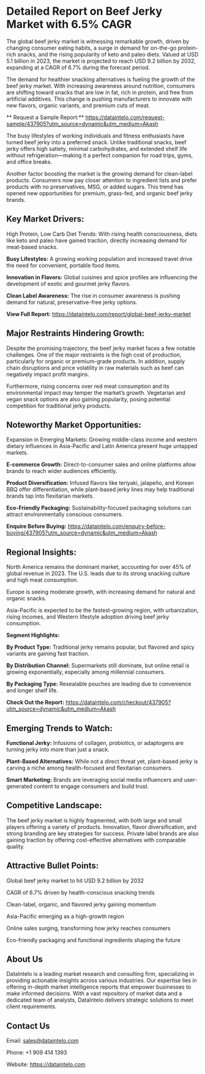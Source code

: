 # Detailed Report on Beef Jerky Market with 6.5% CAGR

The global beef jerky market is witnessing remarkable growth, driven by changing consumer eating habits, a surge in demand for on-the-go protein-rich snacks, and the rising popularity of keto and paleo diets. Valued at USD 5.1 billion in 2023, the market is projected to reach USD 9.2 billion by 2032, expanding at a CAGR of 6.7% during the forecast period.

The demand for healthier snacking alternatives is fueling the growth of the beef jerky market. With increasing awareness around nutrition, consumers are shifting toward snacks that are low in fat, rich in protein, and free from artificial additives. This change is pushing manufacturers to innovate with new flavors, organic variants, and premium cuts of meat.

** Request a Sample Report:**  https://dataintelo.com/request-sample/437905?utm_source=dynamic&utm_medium=Akash

The busy lifestyles of working individuals and fitness enthusiasts have turned beef jerky into a preferred snack. Unlike traditional snacks, beef jerky offers high satiety, minimal carbohydrates, and extended shelf life without refrigeration—making it a perfect companion for road trips, gyms, and office breaks.

Another factor boosting the market is the growing demand for clean-label products. Consumers now pay closer attention to ingredient lists and prefer products with no preservatives, MSG, or added sugars. This trend has opened new opportunities for premium, grass-fed, and organic beef jerky brands.

## Key Market Drivers:

High Protein, Low Carb Diet Trends: With rising health consciousness, diets like keto and paleo have gained traction, directly increasing demand for meat-based snacks.

**Busy Lifestyles:** A growing working population and increased travel drive the need for convenient, portable food items.

**Innovation in Flavors:** Global cuisines and spice profiles are influencing the development of exotic and gourmet jerky flavors.

**Clean Label Awareness:** The rise in consumer awareness is pushing demand for natural, preservative-free jerky options.

**View Full Report:** https://dataintelo.com/report/global-beef-jerky-market

## Major Restraints Hindering Growth:

Despite the promising trajectory, the beef jerky market faces a few notable challenges. One of the major restraints is the high cost of production, particularly for organic or premium-grade products. In addition, supply chain disruptions and price volatility in raw materials such as beef can negatively impact profit margins.

Furthermore, rising concerns over red meat consumption and its environmental impact may temper the market’s growth. Vegetarian and vegan snack options are also gaining popularity, posing potential competition for traditional jerky products.

## Noteworthy Market Opportunities:

Expansion in Emerging Markets: Growing middle-class income and western dietary influences in Asia-Pacific and Latin America present huge untapped markets.

**E-commerce Growth:** Direct-to-consumer sales and online platforms allow brands to reach wider audiences efficiently.

**Product Diversification:** Infused flavors like teriyaki, jalapeño, and Korean BBQ offer differentiation, while plant-based jerky lines may help traditional brands tap into flexitarian markets.

**Eco-Friendly Packaging:** Sustainability-focused packaging solutions can attract environmentally conscious consumers.

**Enquire Before Buying:** https://dataintelo.com/enquiry-before-buying/437905?utm_source=dynamic&utm_medium=Akash

## Regional Insights:

North America remains the dominant market, accounting for over 45% of global revenue in 2023. The U.S. leads due to its strong snacking culture and high meat consumption.

Europe is seeing moderate growth, with increasing demand for natural and organic snacks.

Asia-Pacific is expected to be the fastest-growing region, with urbanization, rising incomes, and Western lifestyle adoption driving beef jerky consumption.

**Segment Highlights:**

**By Product Type:** Traditional jerky remains popular, but flavored and spicy variants are gaining fast traction.

**By Distribution Channel:** Supermarkets still dominate, but online retail is growing exponentially, especially among millennial consumers.

**By Packaging Type:** Resealable pouches are leading due to convenience and longer shelf life.

**Check Out the Report:** https://dataintelo.com/checkout/437905?utm_source=dynamic&utm_medium=Akash

## Emerging Trends to Watch:

**Functional Jerky:** Infusions of collagen, probiotics, or adaptogens are turning jerky into more than just a snack.

**Plant-Based Alternatives:** While not a direct threat yet, plant-based jerky is carving a niche among health-focused and flexitarian consumers.

**Smart Marketing:** Brands are leveraging social media influencers and user-generated content to engage consumers and build trust.

## Competitive Landscape:

The beef jerky market is highly fragmented, with both large and small players offering a variety of products. Innovation, flavor diversification, and strong branding are key strategies for success. Private label brands are also gaining traction by offering cost-effective alternatives with comparable quality.

## Attractive Bullet Points:

Global beef jerky market to hit USD 9.2 billion by 2032

CAGR of 6.7% driven by health-conscious snacking trends

Clean-label, organic, and flavored jerky gaining momentum

Asia-Pacific emerging as a high-growth region

Online sales surging, transforming how jerky reaches consumers

Eco-friendly packaging and functional ingredients shaping the future

## About Us

DataIntelo is a leading market research and consulting firm, specializing in providing actionable insights across various industries. Our expertise lies in offering in-depth market intelligence reports that empower businesses to make informed decisions. With a vast repository of market data and a dedicated team of analysts, DataIntelo delivers strategic solutions to meet client requirements.

## Contact Us

Email: sales@dataintelo.com

Phone: +1 909 414 1393

Website: https://dataintelo.com

